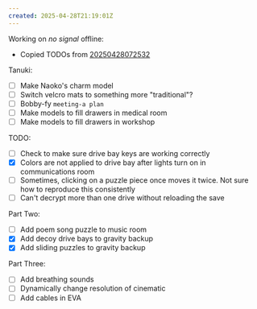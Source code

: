 ```yaml
---
created: 2025-04-28T21:19:01Z
---
```


Working on _no signal_ offline:
- Copied TODOs from [20250428072532](20250428072532.md)

Tanuki:
- [ ] Make Naoko's charm model
- [ ] Switch velcro mats to something more "traditional"?
- [ ] Bobby-fy `meeting-a plan`
- [ ] Make models to fill drawers in medical room
- [ ] Make models to fill drawers in workshop

TODO:
- [ ] Check to make sure drive bay keys are working correctly
- [x] Colors are not applied to drive bay after lights turn on in communications room
- [ ] Sometimes, clicking on a puzzle piece once moves it twice. Not sure how to reproduce this consistently
- [ ] Can't decrypt more than one drive without reloading the save

Part Two:
- [ ] Add poem song puzzle to music room
- [x] Add decoy drive bays to gravity backup
- [x] Add sliding puzzles to gravity backup

Part Three:
- [ ] Add breathing sounds
- [ ] Dynamically change resolution of cinematic
- [ ] Add cables in EVA
